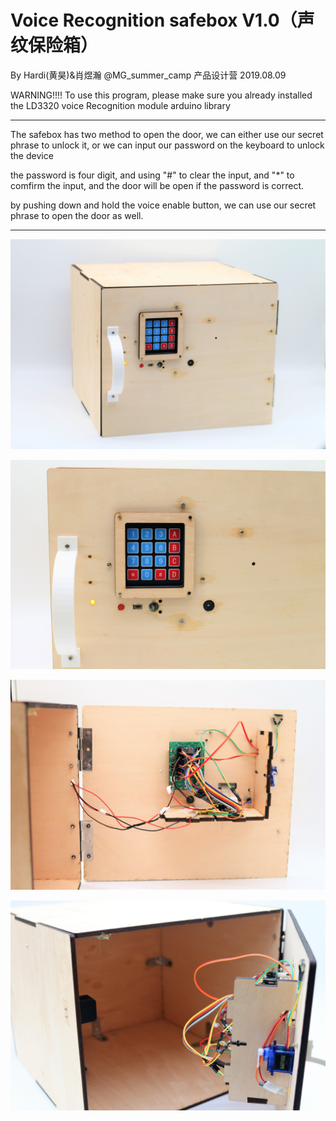 # Voice Recognition safebox V1.0（声纹保险箱）
By Hardi(黄昊)&肖煜瀚 @MG_summer_camp 产品设计营 2019.08.09

WARNING!!!!
To use this program, please make sure you already installed the LD3320 voice Recognition module arduino library

---

 The safebox has two method to open the door, 
 we can either use our secret phrase to unlock it, 
 or we can input our password on the keyboard to unlock the device

 the password is four digit, and using "#" to clear the input, and "*" to comfirm the input,
 and the door will be open if the password is correct.

 by pushing down and hold the voice enable button, we can use our secret phrase to open the door as well.

---
![avatar](img/IMG_1108.JPG)

![avatar](img/IMG_1110.JPG)

![avatar](img/IMG_1111.JPG)

![avatar](img/IMG_1114.JPG)